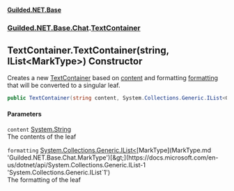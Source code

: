 #### [Guilded.NET.Base](Guilded_NET_Base.md 'Guilded.NET.Base')
### [Guilded.NET.Base.Chat](Guilded_NET_Base.md#Guilded_NET_Base_Chat 'Guilded.NET.Base.Chat').[TextContainer](TextContainer.md 'Guilded.NET.Base.Chat.TextContainer')
## TextContainer.TextContainer(string, IList&lt;MarkType&gt;) Constructor
Creates a new [TextContainer](TextContainer.md 'Guilded.NET.Base.Chat.TextContainer') based on [content](TextContainer_TextContainer(string_IList_MarkType_).md#Guilded_NET_Base_Chat_TextContainer_TextContainer(string_System_Collections_Generic_IList_Guilded_NET_Base_Chat_MarkType_)_content 'Guilded.NET.Base.Chat.TextContainer.TextContainer(string, System.Collections.Generic.IList&lt;Guilded.NET.Base.Chat.MarkType&gt;).content') and formatting [formatting](TextContainer_TextContainer(string_IList_MarkType_).md#Guilded_NET_Base_Chat_TextContainer_TextContainer(string_System_Collections_Generic_IList_Guilded_NET_Base_Chat_MarkType_)_formatting 'Guilded.NET.Base.Chat.TextContainer.TextContainer(string, System.Collections.Generic.IList&lt;Guilded.NET.Base.Chat.MarkType&gt;).formatting') that will be converted to a singular leaf.  
```csharp
public TextContainer(string content, System.Collections.Generic.IList<Guilded.NET.Base.Chat.MarkType> formatting);
```
#### Parameters
<a name='Guilded_NET_Base_Chat_TextContainer_TextContainer(string_System_Collections_Generic_IList_Guilded_NET_Base_Chat_MarkType_)_content'></a>
`content` [System.String](https://docs.microsoft.com/en-us/dotnet/api/System.String 'System.String')  
The contents of the leaf
  
<a name='Guilded_NET_Base_Chat_TextContainer_TextContainer(string_System_Collections_Generic_IList_Guilded_NET_Base_Chat_MarkType_)_formatting'></a>
`formatting` [System.Collections.Generic.IList&lt;](https://docs.microsoft.com/en-us/dotnet/api/System.Collections.Generic.IList-1 'System.Collections.Generic.IList`1')[MarkType](MarkType.md 'Guilded.NET.Base.Chat.MarkType')[&gt;](https://docs.microsoft.com/en-us/dotnet/api/System.Collections.Generic.IList-1 'System.Collections.Generic.IList`1')  
The formatting of the leaf
  
